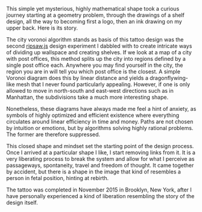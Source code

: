 This simple yet mysterious, highly mathematical shape took a curious journey starting at a geometry problem, through the drawings of a shelf design, all the way to becoming first a logo, then an ink drawing on my upper back. Here is its story.

The city voronoi algorithm stands as basis of this tattoo design was the second [ripsaw.js](pickled-plugins.github.io/ripsaw-demo) design experiment I dabbled with to create intricate ways of dividing up wallspace and creating shelves. If we look at a map of a city with post offices, this method splits up the city into regions defined by a single post office each. Anywhere you may find yourself in the city, the region you are in will tell you which post office is the closest. A simple Voronoi diagram does this by linear distance and yields a dragonflywing-like mesh that I never found particularly appealing. However, if one is only allowed to move in north-south and east-west directions such as in Manhattan, the subdivisions take a much more interesting shape.

Nonetheless, these diagrams have always made me feel a hint of anxiety, as symbols of highly optimized and efficient existence where everything circulates around linear efficiency in time and money. Paths are not chosen by intuition or emotions, but by algorithms solving highly rational problems. The former are therefore suppressed.

This closed shape and mindset set the starting point of the design process. Once I arrived at a particular shape I like, I start removing links from it. It is a very liberating process to break the system and allow for what I perceive as passageways, spontaneity, travel and freedom of thought. It came together by accident, but there is a shape in the image that kind of resembles a person in fetal position, hinting at rebirth.

The tattoo was completed in November 2015 in Brooklyn, New York, after I have personally experienced a kind of liberation resembling the story of the design itself.